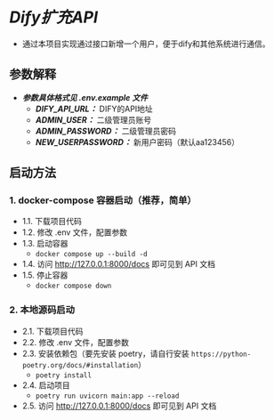 # ***Dify扩充API***
- 通过本项目实现通过接口新增一个用户，便于dify和其他系统进行通信。

## 参数解释
 - ***参数具体格式见 .env.example 文件***
   - ***DIFY_API_URL：*** DIFY的API地址
   - ***ADMIN_USER：*** 二级管理员账号
   - ***ADMIN_PASSWORD：*** 二级管理员密码
   - ***NEW_USERPASSWORD：*** 新用户密码（默认aa123456）


## 启动方法
 ### 1. docker-compose 容器启动（推荐，简单）
 - 1.1. 下载项目代码
 - 1.2. 修改 .env 文件，配置参数
 - 1.3. 启动容器
   - `docker compose up --build -d`
 - 1.4. 访问 http://127.0.0.1:8000/docs 即可见到 API 文档
 - 1.5. 停止容器
   - `docker compose down`
   
 ### 2. 本地源码启动
 - 2.1. 下载项目代码
 - 2.2. 修改 .env 文件，配置参数
 - 2.3. 安装依赖包（要先安装 poetry，请自行安装 `https://python-poetry.org/docs/#installation`）
   - `poetry install`
 - 2.4. 启动项目
   - `poetry run uvicorn main:app --reload`
 - 2.5. 访问 http://127.0.0.1:8000/docs 即可见到 API 文档
